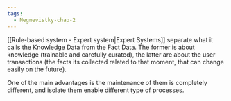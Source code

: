 ```yaml
---
tags:
  - Negnevistky-chap-2
---
```

[[Rule-based system - Expert system|Expert Systems]] separate what it calls the Knowledge Data from the Fact Data. The former is about knowledge (trainable and carefully curated), the latter are about the user transactions (the facts its collected related to that moment, that can change easily on the future).

One of the main advantages is the maintenance of them is completely different, and isolate them enable different type of processes.